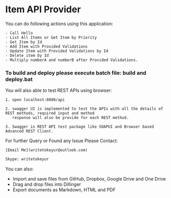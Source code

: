 # Item API Provider

You can do following actions using this application:

    - Call Hello
    - List All Items or Get Item by Priority
    - Get Item by Id
    - Add Item with Provided Validations
    - Update Item with Provided Validations by Id
    - Delete item by Id
    - Multiply numberA and numberB after Provided Validations.

### To build and deploy please execute batch file: build and deploy.bat

You will also able to test REST APIs using browser:

    1. open localhost:8080/api

    2. swagger UI is implemented to test the APIs with all the details of REST methods, required input and method
       response will also be provide for each REST method.

    3. Swagger is REST API test package like SOAPUI and Browser based Advanced REST Client.

For further Query or Found any Issue Please Contact:

    [Email Me](writetokeyur@outlook.com)

```sh
Skype: writetokeyur
```

You can also:
  - Import and save files from GitHub, Dropbox, Google Drive and One Drive
  - Drag and drop files into Dillinger
  - Export documents as Markdown, HTML and PDF
